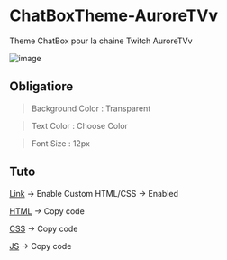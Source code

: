 # ChatBoxTheme-AuroreTVv
Theme ChatBox pour la chaine Twitch AuroreTVv

![image](https://user-images.githubusercontent.com/63310746/200149426-bd38a324-a3f9-409f-a8bc-f510a8e77f67.png)


## Obligatiore

> Background Color : Transparent

> Text Color : Choose Color

> Font Size : 12px
 
 
## Tuto
 
[Link](https://streamlabs.com/dashboard#/chatbox) -> Enable Custom HTML/CSS -> Enabled

[HTML](https://raw.githubusercontent.com/TheMaxium69/ChatBoxTheme-AuroreTVv/main/import/chatbox.html) -> Copy code

[CSS](https://github.com/TheMaxium69/ChatBoxTheme-AuroreTVv/blob/main/import/chatbox.css) -> Copy code

[JS](https://github.com/TheMaxium69/ChatBoxTheme-AuroreTVv/blob/main/import/chatbox.js) -> Copy code
